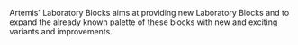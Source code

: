 Artemis' Laboratory Blocks aims at providing new Laboratory Blocks and to expand the already known palette of these blocks with new and exciting variants and improvements.
